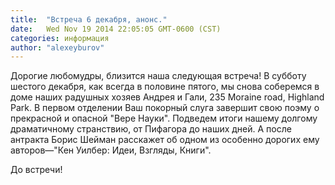 ```yaml
---
title:  "Встреча 6 декабря, анонс."
date:   Wed Nov 19 2014 22:05:05 GMT-0600 (CST)
categories: информация
author: "alexeyburov"
---
```


Дорогие любомудры, близится наша следующая встреча! В субботу шестого декабря, как всегда в половине пятого, мы снова соберемся в доме наших радушных хозяев Андрея и Гали, 235 Moraine road, Highland Park. В первом отделении Ваш покорный слуга завершит свою поэму о прекрасной и опасной "Вере Науки". Подведем итоги нашему долгому драматичному странствию, от Пифагора до наших дней. А после антракта Борис Шейман расскажет об одном из особенно дорогих ему авторов—"Кен Уилбер: Идеи, Взгляды, Книги".

До встречи!